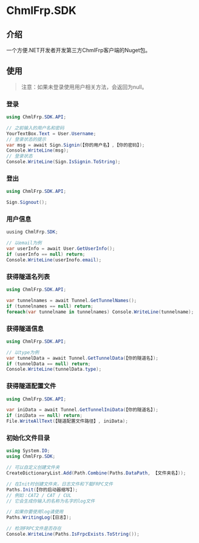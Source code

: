 # ChmlFrp.SDK

## 介绍

一个方便.NET开发者开发第三方ChmlFrp客户端的Nuget包。

## 使用

> 注意：如果未登录使用用户相关方法，会返回为null。

### 登录

```csharp
using ChmlFrp.SDK.API;

// 之前输入的用户名和密码
YourTextBox.Text = User.Username; 
// 登录状态的提示
var msg = await Sign.Signin(【你的用户名】,【你的密码】);
Console.WriteLine(msg);
// 登录状态
Console.WriteLine(Sign.IsSignin.ToString);
```

### 登出

```csharp
using ChmlFrp.SDK.API;

Sign.Signout();
```

### 用户信息

```csharp
uusing ChmlFrp.SDK;

// 以email为例
var userInfo = await User.GetUserInfo();
if (userInfo == null) return;
Console.WriteLine(userInofo.email);
```

### 获得隧道名列表

```csharp
using ChmlFrp.SDK.API;

var tunnelnames = await Tunnel.GetTunnelNames();
if (tunnelnames == null) return;
foreach(var tunnelname in tunnelnames) Console.WriteLine(tunnelname);
```

### 获得隧道信息

```csharp
using ChmlFrp.SDK.API;

// 以type为例
var tunnelData = await Tunnel.GetTunnelData(【你的隧道名】);
if (tunnelData == null) return;
Console.WriteLine(tunnelData.type);
```

### 获得隧道配置文件

```csharp
using ChmlFrp.SDK.API;

var iniData = await Tunnel.GetTunnelIniData(【你的隧道名】);
if (iniData == null) return;
File.WriteAllText(【隧道配置文件路径】, iniData);
```

### 初始化文件目录

```csharp
using System.IO;
using ChmlFrp.SDK;

// 可以自定义创建文件夹
CreateDictionaryList.Add(Path.Combine(Paths.DataPath, 【文件夹名】));

// 在Init时创建文件夹，日志文件和下载FRPC文件
Paths.Init(【你的启动器缩写】);
// 例如：CAT2 / CAT / CUL
// 它会生成你输入的名称为名字的log文件

// 如果你要使用log请使用
Paths.WritingLog(【日志】);

// 检测FRPC文件是否存在
Console.WriteLine(Paths.IsFrpcExists.ToString());
```